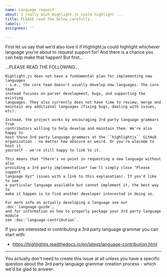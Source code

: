 ```yaml
---
name: Language request
about: I really wish Highlight.js could highlight ...
title: PLEASE read the below carefully.
labels: ''
assignees: ''

---
```


First let us say that we'd also love it if Highlight.js could highlight whichever language you're about to request support for!  And there is a chance you can help make that happen! But first...

...PLEASE READ THE FOLLOWING...

    Highlight.js does not have a fundamental plan for implementing new languages
    - i.e., the core team doesn't usually develop new languages. The core team
    instead focuses on parser development, bugs, and supporting the existing
    languages. They also currently does not have time to review, merge and
    maintain any additional languages (fixing bugs, dealing with issues, etc).

    Instead, the project works by encouraging 3rd party language grammars from
    contributors willing to help develop and maintain them. We're also happy to
    host those 3rd party language grammars at the ``highlightjs`` GitHub
    organization - no matter how obscure or weird. Or you're wlecome to host it
    yourself - we're still happy to link to it.

    This means that *there's no point in requesting a new language without also
    providing a 3rd party implementation* (we'll simply close "Please support
    language Xyz" issues with a link to this explanation). If you'd like to see
    a particular language available but cannot implement it, the best way to
    make it happen is to find another developer interested in doing so.

    For more info on actually developing a language see our :doc:`language-guide`,
    and for information on how to properly package your 3rd party language module
    see :doc:`language-contribution`.

If you are interested in contributing a 3rd party language grammar you can start with: 

- https://highlightjs.readthedocs.io/en/latest/language-contribution.html

---

You actually don't need to create this issue at all unless you have a specific question about the 3rd party language grammar creation process - which we'd be glad to answer.
